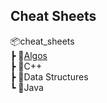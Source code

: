 ## Cheat Sheets


📦cheat_sheets <br/>
 ┣ 📂[Algos](Algos/index) <br/>
 ┣ 📂C++ <br/>
 ┣ 📂Data Structures <br/>
 ┗ 📂Java <br/>